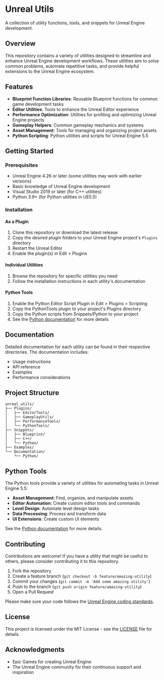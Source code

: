 # Unreal Utils

A collection of utility functions, tools, and snippets for Unreal Engine development.

## Overview

This repository contains a variety of utilities designed to streamline and enhance Unreal Engine development workflows. These utilities aim to solve common problems, automate repetitive tasks, and provide helpful extensions to the Unreal Engine ecosystem.

## Features

- **Blueprint Function Libraries**: Reusable Blueprint functions for common game development tasks
- **Editor Utilities**: Tools to enhance the Unreal Editor experience
- **Performance Optimization**: Utilities for profiling and optimizing Unreal Engine projects
- **Gameplay Helpers**: Common gameplay mechanics and systems
- **Asset Management**: Tools for managing and organizing project assets
- **Python Scripting**: Python utilities and scripts for Unreal Engine 5.5

## Getting Started

### Prerequisites

- Unreal Engine 4.26 or later (some utilities may work with earlier versions)
- Basic knowledge of Unreal Engine development
- Visual Studio 2019 or later (for C++ utilities)
- Python 3.9+ (for Python utilities in UE5.5)

### Installation

#### As a Plugin

1. Clone this repository or download the latest release
2. Copy the desired plugin folders to your Unreal Engine project's `Plugins` directory
3. Restart the Unreal Editor
4. Enable the plugin(s) in Edit > Plugins

#### Individual Utilities

1. Browse the repository for specific utilities you need
2. Follow the installation instructions in each utility's documentation

#### Python Tools

1. Enable the Python Editor Script Plugin in Edit > Plugins > Scripting
2. Copy the PythonTools plugin to your project's Plugins directory
3. Copy the Python scripts from Snippets/Python to your project
4. See the [Python documentation](Documentation/Python/README.md) for more details

## Documentation

Detailed documentation for each utility can be found in their respective directories. The documentation includes:

- Usage instructions
- API reference
- Examples
- Performance considerations

## Project Structure

```
unreal_utils/
├── Plugins/
│   ├── EditorTools/
│   ├── GameplayUtils/
│   ├── PerformanceTools/
│   └── PythonTools/
├── Snippets/
│   ├── Blueprint/
│   ├── C++/
│   └── Python/
├── Examples/
└── Documentation/
    └── Python/
```

## Python Tools

The Python tools provide a variety of utilities for automating tasks in Unreal Engine 5.5:

- **Asset Management**: Find, organize, and manipulate assets
- **Editor Automation**: Create custom editor tools and commands
- **Level Design**: Automate level design tasks
- **Data Processing**: Process and transform data
- **UI Extensions**: Create custom UI elements

See the [Python documentation](Documentation/Python/README.md) for more details.

## Contributing

Contributions are welcome! If you have a utility that might be useful to others, please consider contributing it to this repository.

1. Fork the repository
2. Create a feature branch (`git checkout -b feature/amazing-utility`)
3. Commit your changes (`git commit -m 'Add some amazing utility'`)
4. Push to the branch (`git push origin feature/amazing-utility`)
5. Open a Pull Request

Please make sure your code follows the [Unreal Engine coding standards](https://docs.unrealengine.com/en-US/ProductionPipelines/DevelopmentSetup/CodingStandard/index.html).

## License

This project is licensed under the MIT License - see the [LICENSE](LICENSE) file for details.

## Acknowledgments

- Epic Games for creating Unreal Engine
- The Unreal Engine community for their continuous support and inspiration